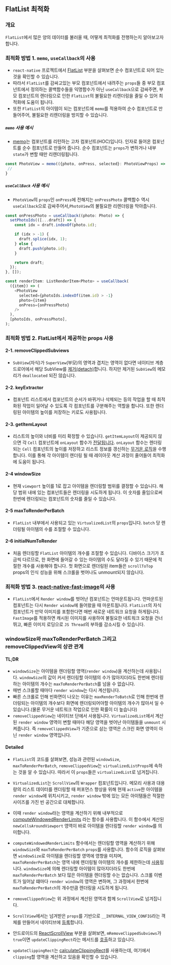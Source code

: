## FlatList 최적화

### 개요

`FlatList`에서 많은 양의 데이터를 불러올 때, 어떻게 최적화를 전행하는지 알아보고자 합니다.

### 최적화 방법 1. `memo`, `useCallback`의 사용

- `react-native` 프로젝트에서 [FlatList](https://github.com/facebook/react-native/blob/main/Libraries/Lists/FlatList.js#L297) 부분을 살펴보면 순수 컴포넌트로 되어 있는 것을 확인할 수 있습니다.
- 따라서 `FlatList`를 감싸고있는 부모 컴포넌트에서 내려주는 `props`들 중 부모 컴포넌트에서 정의하는 콜백함수들을 익명함수가 아닌 `useCallback`으로 감싸주면, 부모 컴포넌트의 렌더링으로 인한 `FlatList`의 불필요한 리렌더링을 줄일 수 있어 최적화에 도움이 됩니다.
- 또한 `FlatList`의 아이템이 되는 컴포넌트에 `memo`를 적용하여 순수 컴포넌트로 만들어주어, 불필요한 리렌더링을 방지할 수 있습니다.

##### `memo` 사용 예시

- [memo](https://reactjs.org/docs/react-api.html#reactmemo)는 컴포넌트를 리턴하는 고차 컴포넌트(HOC)입니다. 인자로 들어온 컴포넌트를 순수 컴포넌트로 만들어 줍니다. 순수 컴포넌트는 `props`가 변하거나 내부 `state`가 변할 때만 리렌더링됩니다.

```ts
const PhotoView = memo(({photo, onPress, selected}: PhotoViewProps) => {
 //
}

```

##### `useCallBack` 사용 예시

- `PhotoView`의 `props`인 `onPress`에 전해지는 `onPressPhoto` 콜백함수 역시 `useCallback`으로 감싸주어서,`PhotoView`의 불필요한 리렌더링을 막아줍니다.

```ts
const onPressPhoto = useCallback((photo: Photo) => {
  setPhotoIds(([...draft]) => {
    const idx = draft.indexOf(photo.id);

    if (idx > -1) {
      draft.splice(idx, 1);
    } else {
      draft.push(photo.id);
    }

    return draft;
  });
}, []);

const renderItem: ListRenderItem<Photo> = useCallback(
  ({item}) => (
    <PhotoView
      selected={photoIds.indexOf(item.id) > -1}
      photo={item}
      onPress={onPressPhoto}
    />
  ),
  [photoIds, onPressPhoto],
);
```

### 최적화 방법 2. FlatList에서 제공하는 props 사용

#### 2-1. removeClippedSubviews

- `SubView`(자식)가 `SuperView`(부모)의 영역과 겹치는 영역이 없다면 네이티브 계층 드로어에서 해당 SubView를 [제거(detach)](https://github.com/facebook/react-native/blob/main/React/Views/RCTView.m#L533-L552)합니다. 하지만 제거된 `SubView`의 메모리가 `deallocated` 되진 않습니다.

#### 2-2. keyExtractor

- 컴포넌트 리스트에서 컴포넌트의 순서가 바뀌거나 삭제되는 등의 작업을 할 때 최적화된 작업이 일어날 수 있도록 각 컴포넌트를 구분해주는 역할을 합니다. 또한 렌더링된 아이템의 높이를 저장하는 키로도 사용됩니다.

#### 2-3. getItemLayout

- 리스트의 높이와 너비를 미리 확정할 수 있습니다. `getItemLayout`이 제공되지 않으면 각 `Cell` 컴포넌트에 `onLayout` 함수가 [전달됩니다](https://github.com/facebook/react-native/blob/main/packages/virtualized-lists/Lists/VirtualizedList.js#L798-L799). `onLayout` 함수는 렌더링 되는 `Cell` 컴포넌트의 높이를 저장하고 리스트 정보를 갱신하는 [무거운 로직](https://github.com/facebook/react-native/blob/main/packages/virtualized-lists/Lists/VirtualizedList.js#L1283-L1302)을 수행합니다.
  이를 통해 각 아이템이 렌더링 될 때 레이아웃 계산 과정이 줄어들어 최적화에 도움이 됩니다.

#### 2-4 windowSize

- 현재 `viewport` 높이를 1로 잡고 아이템을 렌더링할 범위를 결정할 수 있습니다. 해당 범위 내에 있는 컴포넌트들은 렌더링을 시도하게 됩니다. 이 숫자를 줄임으로써 한번에 렌더링되는 컴포넌트의 숫자를 줄일 수 있습니다.

#### 2-5 maxToRenderPerBatch

- `FlatList` 내부에서 사용되고 있는 `VirtualizedList`의 `props`입니다. `batch` 당 렌더링될 아이템의 수를 조절할 수 있습니다.

#### 2-6 initialNumToRender

- 처음 렌더링할 `FlatList` 아이템의 개수를 조절할 수 있습니다. 디바이스 크기가 조금씩 다르므로, 한 화면에 들어갈 수 있는 아이템의 수도 달라질 수 있기 때문에 적절한 개수를 사용해야 합니다. 첫 화면으로 렌더링된 item들은 `scrollToTop` props의 인식 성능을 위해 스크롤을 벗어나도 unmount되지 않습니다.

### 최적화 방법 3. [react-native-fast-image](https://github.com/DylanVann/react-native-fast-image)의 사용

- `FlatList`에서 `Render window`를 벗어난 컴포넌트는 언마운트됩니다. 언마운트된 컴포넌트는 다시 `Render window`에 들어왔을 때 마운트됩니다. `FlatList`의 자식 컴포넌트가 만약 이미지를 포함한다면 매번 새로운 네트워크 요청을 하게됩니다. `FastImage`를 적용하면 캐시된 이미지를 사용하여 불필요한 네트워크 요청을 건너뛰고, 빠른 이미지 로딩으로 `JS Thread`의 부하를 감소시킬 수 있습니다.

### windowSize와 maxToRenderPerBatch 그리고 removeClippedView의 상관 관계

#### TL;DR

- `windowSize`는 아이템을 렌더링할 영역(`render window`)을 계산하는데 사용됩니다. `windowSize`의 값이 커서 렌더링할 아이템의 수가 많아지더라도 한번에 렌더링하는 아이템의 개수는 `maxToRenderPerBatch`를 넘을 수 없습니다.
- 매번 스크롤할 때마다 `render window`는 다시 계산됩니다.
- 빠른 스크롤로 인해 빈화면이 나오는 이유는 `maxRenderToBatch`로 인해 한번에 렌더링되는 아이템의 개수보다 화면에 렌더링되어야할 아이템의 개수가 많아서 일 수 있습니다.(물론 무거운 네트워크 작업으로 인한 확률이 더 높습니다)
- `removeClippedView`는 네이티브 단에서 사용됩니다. `VirtualizedList`에서 계산된 `render window` 영역이 변할 때마다 해당 영역을 벗어난 아이템들을 `unmount` 시켜줍니다. 즉 `removeClippedView`가 기준으로 삼는 영역은 스크린 화면 영역이 아닌 `render window` 영역입니다.

#### Detailed

- `FlatList`의 코드를 살펴보면, 성능과 관련된 `windowSize`, `maxToRenderPerBatch`, `removeClippedView`는 `virtualizedListProps`에 속하는 것을 알 수 있습니다. 따라서 이 `props`들은 `virtualizedList`로 넘겨집니다.
- `VirtualizedList`는 `ScrollView`의 `Wrapper` 컴포넌트입니다. 메모리 사용과 대용량의 리스트 데이터를 렌더링할 때 퍼포먼스 향상을 위해 현재 `active`한 아이템을 `render window`에 위치시키고, `render window` 밖에 있는 모든 아이템들은 적절한 사이즈를 가진 빈 공간으로 대체합니다.
- 이때 `render window`라는 영역을 계산하기 위해 내부적으로 [computeWindowedRenderLimits](https://github.com/facebook/react-native/blob/6e9d3bf7b145ce46ad4f46f03d63ea4cbf96ced1/Libraries/Lists/VirtualizeUtils.js#L101) 라는 함수를 사용합니다. 이 함수에서 계산된 `newCellsAroundViewport` 영역이 바로 아이템을 렌더링할 `render window`를 의미합니다.
- `computeWindowedRenderLimits` 함수에서는 렌더링할 영역을 계산하기 위해 `windowSize`와 `maxToRenderPerBatch` `props`를 사용합니다. 함수의 로직을 살펴보면 `windowSize`로 아이템을 렌더링할 영역에 영향을 미치며, `maxToRenderPerBatch`는 영역 내에 렌더링될 아이템의 개수를 제한하는데 [사용](https://github.com/facebook/react-native/blob/6e9d3bf7b145ce46ad4f46f03d63ea4cbf96ced1/Libraries/Lists/VirtualizeUtils.js#L199)됩니다. `windowSize`에 의해 렌더링할 아이템이 많아지더라도 한번에 `maxToRenderPerBatch` 보다 많은 아이템을 렌더링할 수는 없습니다. 스크롤 이벤트가 일어날 떄마다 `render window`의 영역은 변하며, 그 과정에서 한번에 `maxToRenderPerBatch`의 개수만큼 렌더링을 시도하게 됩니다.
- `removeClippedView`는 위 과정에서 계산된 영역과 함께 `ScrollView`로 넘겨집니다.
- `ScrollView`에서는 넘겨받은 `props`를 기반으로 `__INTERNAL_VIEW_CONFIG`라는 객체를 만들어서 네이티브에 [등록](https://github.com/facebook/react-native/blob/main/Libraries/Components/ScrollView/ScrollContentViewNativeComponent.js)합니다.

- 안드로이드의 [ReactScrollView](https://github.com/facebook/react-native/blob/main/ReactAndroid/src/main/java/com/facebook/react/views/scroll/ReactScrollView.java) 부분을 살펴보면, `mRemoveClippedSubviews`가 `true`이면 `updateClippingRect`라는 메서드를 [호출](https://github.com/facebook/react-native/blob/main/ReactAndroid/src/main/java/com/facebook/react/views/scroll/ReactScrollView.java#L282)하고 있습니다.
- `updateClippingRect`는 [calculateClippingRect](https://github.com/facebook/react-native/blob/6e9d3bf7b145ce46ad4f46f03d63ea4cbf96ced1/ReactAndroid/src/main/java/com/facebook/react/uimanager/ReactClippingViewGroupHelper.java#L34)를 사용하는데, 여기에서 `clipping`할 영역을 계산하고 있음을 확인할 수 있습니다.
